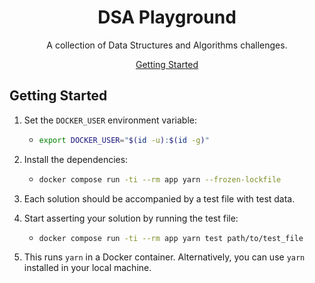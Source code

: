 <div align="center">

# DSA Playground

A collection of Data Structures and Algorithms challenges.

[Getting Started](#getting-started)

</div>

## Getting Started

1. Set the `DOCKER_USER` environment variable:
   
   - ```bash
     export DOCKER_USER="$(id -u):$(id -g)"
     ```

1. Install the dependencies:

   - ```bash
     docker compose run -ti --rm app yarn --frozen-lockfile
     ```

1. Each solution should be accompanied by a test file with test data.

1. Start asserting your solution by running the test file:

   - ```bash
     docker compose run -ti --rm app yarn test path/to/test_file
     ```

1. This runs `yarn` in a Docker container. Alternatively, you can use `yarn` installed in your local machine.
